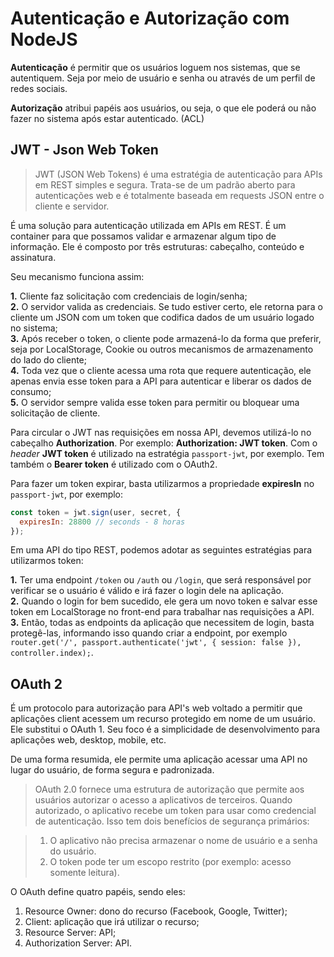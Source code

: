 # Autenticação e Autorização com NodeJS

**Autenticação** é permitir que os usuários loguem nos sistemas, que se autentiquem. Seja por meio de usuário e senha ou através de um perfil de redes sociais.

**Autorização** atribui papéis aos usuários, ou seja, o que ele poderá ou não fazer no sistema após estar autenticado. (ACL)


## JWT - Json Web Token

> JWT (JSON Web Tokens) é uma estratégia de autenticação para APIs em REST simples e segura. Trata-se de um padrão aberto para autenticações web e é totalmente baseada em requests JSON entre o cliente e servidor.

É uma solução para autenticação utilizada em APIs em REST. É um container para que possamos validar e armazenar algum tipo de informação. Ele é composto por três estruturas: cabeçalho, conteúdo e assinatura.

Seu mecanismo funciona assim:

**1.** Cliente faz solicitação com credenciais de login/senha;  
**2.** O servidor valida as credenciais. Se tudo estiver certo, ele retorna para o cliente um JSON com um token que codifica dados de um usuário logado no sistema;  
**3.** Após receber o token, o cliente pode armazená-lo da forma que preferir, seja por LocalStorage, Cookie ou outros mecanismos de armazenamento do lado do cliente;  
**4.** Toda vez que o cliente acessa uma rota que requere autenticação, ele apenas envia esse token para a API para autenticar e liberar os dados de consumo;  
**5.** O servidor sempre valida esse token para permitir ou bloquear uma solicitação de cliente.

Para circular o JWT nas requisições em nossa API, devemos utilizá-lo no cabeçalho **Authorization**. Por exemplo: **Authorization: JWT token**. Com o *header* **JWT token** é utilizado na estratégia `passport-jwt`, por exemplo. Tem também o **Bearer token** é utilizado com o OAuth2.

Para fazer um token expirar, basta utilizarmos a propriedade **expiresIn** no `passport-jwt`, por exemplo:

```js  
const token = jwt.sign(user, secret, {
  expiresIn: 28800 // seconds - 8 horas
});
```

Em uma API do tipo REST, podemos adotar as seguintes estratégias para utilizarmos token:

**1.** Ter uma endpoint `/token` ou `/auth` ou `/login`, que será responsável por verificar se o usuário é válido e irá fazer o login dele na aplicação.  
**2.** Quando o login for bem sucedido, ele gera um novo token e salvar esse token em LocalStorage no front-end para trabalhar nas requisições a API.  
**3.** Então, todas as endpoints da aplicação que necessitem de login, basta protegê-las, informando isso quando criar a endpoint, por exemplo `router.get('/', passport.authenticate('jwt', { session: false }), controller.index);`.


## OAuth 2

É um protocolo para autorização para API's web voltado a permitir que aplicações client acessem um recurso protegido em nome de um usuário. Ele substitui o OAuth 1. Seu foco é a simplicidade de desenvolvimento para aplicações web, desktop, mobile, etc.

De uma forma resumida, ele permite uma aplicação acessar uma API no lugar do usuário, de forma segura e padronizada.

> OAuth 2.0 fornece uma estrutura de autorização que permite aos usuários autorizar o acesso a aplicativos de terceiros. Quando autorizado, o aplicativo recebe um token para usar como credencial de autenticação. Isso tem dois benefícios de segurança primários:

> 1. O aplicativo não precisa armazenar o nome de usuário e a senha do usuário.
> 2. O token pode ter um escopo restrito (por exemplo: acesso somente leitura).

O OAuth define quatro papéis, sendo eles:  


1. Resource Owner: dono do recurso (Facebook, Google, Twitter);  
2. Client: aplicação que irá utilizar o recurso;  
3. Resource Server: API;  
4. Authorization Server: API.
